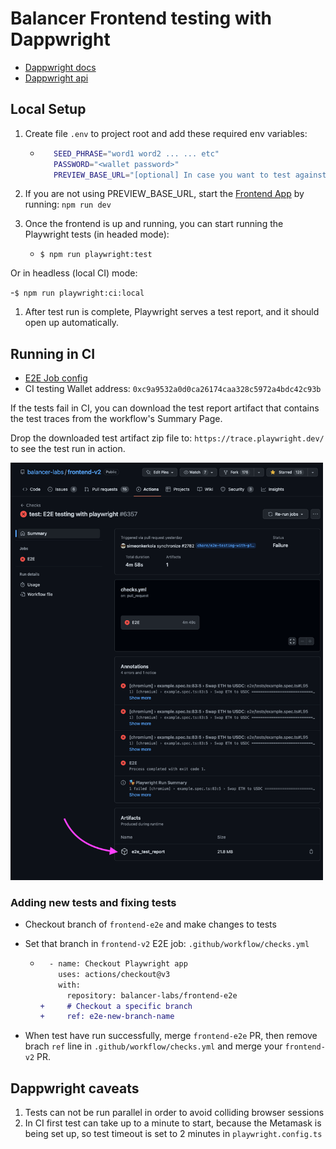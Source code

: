 # Balancer Frontend testing with Dappwright

- [Dappwright docs](https://github.com/TenKeyLabs/dappwright)
- [Dappwright api](https://github.com/TenKeyLabs/dappwright/blob/main/docs/API.md)

## Local Setup

1. Create file `.env` to project root and add these required env variables:

   - ```sh
        SEED_PHRASE="word1 word2 ... ... etc"
        PASSWORD="<wallet password>"
        PREVIEW_BASE_URL="[optional] In case you want to test against a preview URL, for example, a cloudflare one"
     ```

2. If you are not using PREVIEW_BASE_URL, start the [Frontend App](https://github.com/balancer-labs/frontend-v2/) by running: `npm run dev`

3. Once the frontend is up and running, you can start running the Playwright tests (in headed mode):

   - `$ npm run playwright:test`

Or in headless (local CI) mode:

   -`$ npm run playwright:ci:local`

1. After test run is complete, Playwright serves a test report, and it should open up automatically.

## Running in CI

- [E2E Job config](https://github.com/balancer-labs/frontend-v2/blob/develop/.github/workflows/checks.yml)
- CI testing Wallet address: `0xc9a9532a0d0ca26174caa328c5972a4bdc42c93b`

If the tests fail in CI, you can download the test report artifact that contains the test traces from the workflow's Summary Page.

Drop the downloaded test artifact zip file to: `https://trace.playwright.dev/` to see the test run in action.

<img width="500" alt="Download job artifacts" src="./Download job artifacts.png">

### Adding new tests and fixing tests

- Checkout branch of `frontend-e2e` and make changes to tests
- Set that branch in `frontend-v2` E2E job: `.github/workflow/checks.yml`

  - ```diff
      - name: Checkout Playwright app
        uses: actions/checkout@v3
        with:
          repository: balancer-labs/frontend-e2e
    +     # Checkout a specific branch
    +     ref: e2e-new-branch-name
    ```

- When test have run successfully, merge `frontend-e2e` PR, then remove brach `ref` line in `.github/workflow/checks.yml` and merge your `frontend-v2` PR.

## Dappwright caveats

1. Tests can not be run parallel in order to avoid colliding browser sessions
2. In CI first test can take up to a minute to start, because the Metamask is being set up, so test timeout is set to 2 minutes in `playwright.config.ts`
